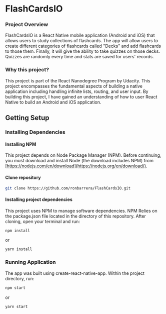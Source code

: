# FlashCardsIO

### Project Overview
FlashCardsIO is a React Native mobile application (Android and iOS) that allows users to study collections of flashcards. The app will allow users to create different categories of flashcards called "Decks" and add flashcards to those them. Finally, it will give the ability to take quizzes on those decks. Quizzes are randomly every time and stats are saved for users' records.

### Why this project?
This project is part of the React Nanodegree Program by Udacity. This project encompasses the fundamental aspects of building a native application including handling infinite lists, routing, and user input. By building this project, I have gained an understanding of how to user React Native to build an Android and iOS application. 

## Getting Setup

### Installing Dependencies

#### Installing NPM

This project depends on Node Package Manager (NPM). Before continuing, you must download and install Node (the download includes NPM) from [https://nodejs.com/en/download](https://nodejs.org/en/download/).

####  Clone repository
```bash
git clone https://github.com/ronbarrera/FlashCardsIO.git
```

#### Installing project dependencies

This project uses NPM to manage software dependencies. NPM Relies on the package.json file located in the directory of this repository. After cloning, open your terminal and run:
```bash
npm install
```
or 
```bash
yarn install
```

### Running Application
The app was built using create-react-native-app. Within the project directory, run: 

```bash
npm start
```
or 
```bash
yarn start
```
